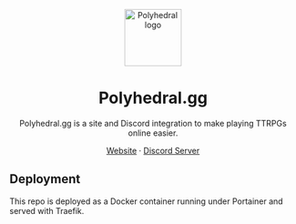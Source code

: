 <p align="center">
  <a href="http://polyhedral.gg" rel="noopener" target="_blank"><img width="100" src="https://raw.githubusercontent.com/Polyhedral-gg/polyhedralgg/main/public/favicon.ico" alt="Polyhedral logo"></a>
</p>
<h1 align="center">Polyhedral.gg</h1>
<div align="center">

Polyhedral.gg is a site and Discord integration to make playing TTRPGs online easier.

[Website][polyhedral] ·
[Discord Server][polyhedral-discord]

</div>

## Deployment
This repo is deployed as a Docker container running under Portainer and served with Traefik.

[polyhedral]: https://polyhedral.gg
[polyhedral-discord]: https://discord.gg/3HNFghAfCU
[create-t3-app]: https://create.t3.gg/
